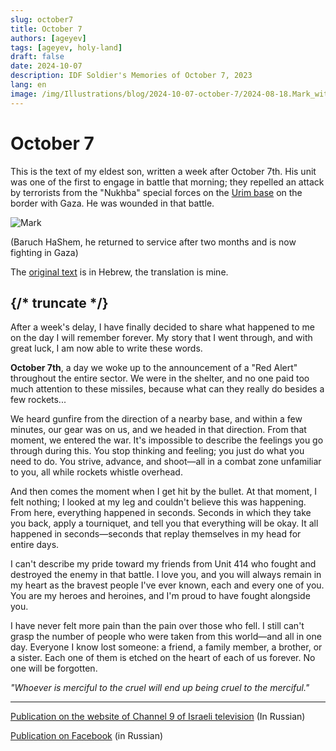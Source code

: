 ```yaml
---
slug: october7
title: October 7
authors: [ageyev]
tags: [ageyev, holy-land]
draft: false
date: 2024-10-07
description: IDF Soldier's Memories of October 7, 2023
lang: en
image: /img/Illustrations/blog/2024-10-07-october-7/2024-08-18.Mark_with_rifle.jpeg 
---
```


# October 7 

This is the text of my eldest son, written a week after October 7th. His unit was one of the first to engage in battle that morning; they repelled an attack by terrorists from the "Nukhba" special forces on the [Urim base](https://he.wikipedia.org/wiki/%D7%94%D7%A7%D7%A8%D7%91_%D7%91%D7%91%D7%A1%D7%99%D7%A1_%D7%90%D7%95%D7%A8%D7%99%D7%9D) on the border with Gaza. He was wounded in that battle.

![Mark](/img/Illustrations/blog/2024-10-07-october-7/2024-08-18.Mark_with_rifle.jpeg)

(Baruch HaShem, he returned to service after two months and is now fighting in Gaza)

The [original text](https://www.instagram.com/p/CybeGarsF_p/) is in Hebrew, the translation is mine. 

{/* truncate */}
---
After a week's delay, I have finally decided to share what happened to me on the day I will remember forever. My story that I went through, and with great luck, I am now able to write these words.

**October 7th**, a day we woke up to the announcement of a "Red Alert" throughout the entire sector. We were in the shelter, and no one paid too much attention to these missiles, because what can they really do besides a few rockets...

We heard gunfire from the direction of a nearby base, and within a few minutes, our gear was on us, and we headed in that direction. From that moment, we entered the war. It's impossible to describe the feelings you go through during this. You stop thinking and feeling; you just do what you need to do. You strive, advance, and shoot—all in a combat zone unfamiliar to you, all while rockets whistle overhead.

And then comes the moment when I get hit by the bullet. At that moment, I felt nothing; I looked at my leg and couldn't believe this was happening. From here, everything happened in seconds. Seconds in which they take you back, apply a tourniquet, and tell you that everything will be okay. It all happened in seconds—seconds that replay themselves in my head for entire days.

I can't describe my pride toward my friends from Unit 414 who fought and destroyed the enemy in that battle. I love you, and you will always remain in my heart as the bravest people I've ever known, each and every one of you. You are my heroes and heroines, and I'm proud to have fought alongside you.

I have never felt more pain than the pain over those who fell. I still can't grasp the number of people who were taken from this world—and all in one day. Everyone I know lost someone: a friend, a family member, a brother, or a sister. Each one of them is etched on the heart of each of us forever. No one will be forgotten.

*"Whoever is merciful to the cruel will end up being cruel to the merciful."*

--- 

[Publication on the website of Channel 9 of Israeli television](https://www.9tv.co.il/Item/79640) (In Russian)

[Publication on Facebook](https://www.facebook.com/viktor.ageyev/posts/pfbid0AzoFkvcVD9ka8bMTDJDAzg3YKU2asgU6Prg13G3QT8Wsm3nzue477pjx4zUqyC5Xl) (in Russian)
